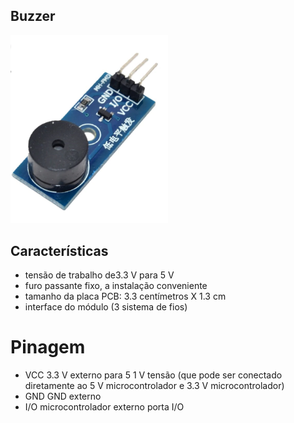 ## Buzzer

<p><img src="img/1.png" alt="" width="50%" /></p>

## Características

- tensão de trabalho de3.3 V para 5 V
- furo passante fixo, a instalação conveniente
- tamanho da placa PCB: 3.3 centímetros X 1.3 cm
- interface do módulo (3 sistema de fios)

# Pinagem

- VCC 3.3 V externo para 5 1 V tensão (que pode ser conectado diretamente ao 5 V microcontrolador e 3.3 V microcontrolador)
- GND GND externo
- I/O microcontrolador externo porta I/O
